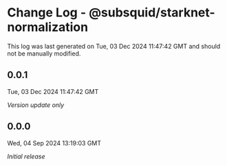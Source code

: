 # Change Log - @subsquid/starknet-normalization

This log was last generated on Tue, 03 Dec 2024 11:47:42 GMT and should not be manually modified.

## 0.0.1
Tue, 03 Dec 2024 11:47:42 GMT

_Version update only_

## 0.0.0
Wed, 04 Sep 2024 13:19:03 GMT

_Initial release_

